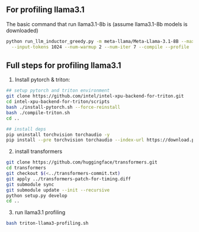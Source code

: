 ## For profiling llama3.1

The basic command that run llama3.1-8b is (assume llama3.1-8b models is downloaded)

```bash
python run_llm_inductor_greedy.py -m meta-llama/Meta-Llama-3.1-8B --max-new-tokens 128 \
  --input-tokens 1024 --num-warmup 2 --num-iter 7 --compile --profile
```

## Full steps for profiling llama3.1

1. Install pytorch & triton:

```bash
## setup pytorch and triton environment
git clone https://github.com/intel/intel-xpu-backend-for-triton.git
cd intel-xpu-backend-for-triton/scripts
bash ./install-pytorch.sh --force-reinstall
bash ./compile-triton.sh
cd ..

## install deps
pip uninstall torchvision torchaudio -y
pip install --pre torchvision torchaudio --index-url https://download.pytorch.org/whl/nightly/xpu --no-deps
```

2. install transformers

```bash
git clone https://github.com/huggingface/transformers.git
cd transformers
git checkout $(<../transformers-commit.txt)
git apply ../transformers-patch-for-timing.diff
git submodule sync
git submodule update --init --recursive
python setup.py develop
cd ..
```

3. run llama3.1 profiling

```bash
bash triton-llama3-profiling.sh
```
